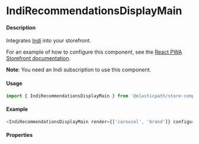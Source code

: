 # IndiRecommendationsDisplayMain

#### Description

Integrates [Indi](https://indi.com/) into your storefront.

For an example of how to configure this component, see the [React PWA Storefront documentation](https://documentation.elasticpath.com/storefront-react/docs/examples/indi.html).

**Note**: You need an Indi subscription to use this component.

#### Usage

```js
import { IndiRecommendationsDisplayMain } from '@elasticpath/store-components';
```

#### Example

```js
<IndiRecommendationsDisplayMain render={['carousel', 'brand']} configuration={Config.indi} />
```

#### Properties

<!-- PROPS -->
